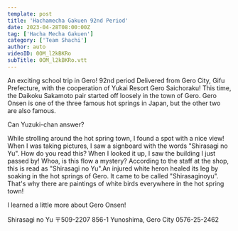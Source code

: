 ```yaml
---
template: post
title: 'Hachamecha Gakuen 92nd Period'
date: 2023-04-28T08:00:00Z
tag: ['Hacha Mecha Gakuen']
category: ['Team Shachi']
author: auto 
videoID: 0OM_l2kBKRo
subTitle: 0OM_l2kBKRo.vtt
---
```

An exciting school trip in Gero! 92nd period Delivered from Gero City, Gifu Prefecture, with the cooperation of Yukai Resort Gero Saichoraku! This time, the Daikoku Sakamoto pair started off loosely in the town of Gero. Gero Onsen is one of the three famous hot springs in Japan, but the other two are also famous.

Can Yuzuki-chan answer?

While strolling around the hot spring town, I found a spot with a nice view! When I was taking pictures, I saw a signboard with the words "Shirasagi no Yu". How do you read this? When I looked it up, I saw the building I just passed by! Whoa, is this flow a mystery? According to the staff at the shop, this is read as "Shirasagi no Yu".An injured white heron healed its leg by soaking in the hot springs of Gero. It came to be called "Shirasaginoyu". That's why there are paintings of white birds everywhere in the hot spring town!

I learned a little more about Gero Onsen!

Shirasagi no Yu
〒509-2207
856-1 Yunoshima, Gero City
0576-25-2462